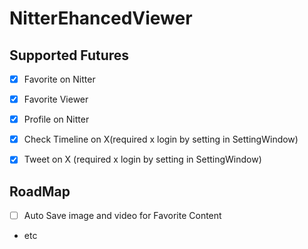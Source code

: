 ﻿# NitterEhancedViewer

## Supported Futures
- [x] Favorite on Nitter
- [x] Favorite Viewer
- [x] Profile on Nitter
- [x] Check Timeline on X(required x login by setting in SettingWindow)
- [x] Tweet on X (required x login by setting in SettingWindow)


## RoadMap

- [ ] Auto Save image and video for Favorite Content
- etc